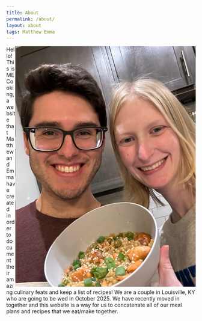 ```yaml
---
title: About
permalink: /about/
layout: about
tags: Matthew Emma
---
```

<html>
    <body>
        <img src="../assets/img/Us.jpeg" alt="Us" align="right">
        <div class="aboutUs">
        Hello! This is ME Cooking, a website that Matthew and Emma have created in order to document their amazing culinary feats and keep a list of recipes!
        We are a couple in Louisville, KY who are going to be wed in October 2025. We have recently moved in together and this website is a way for us to concatenate all of our meal plans and recipes that we eat/make together.
        </div>
    </body>
</html>
